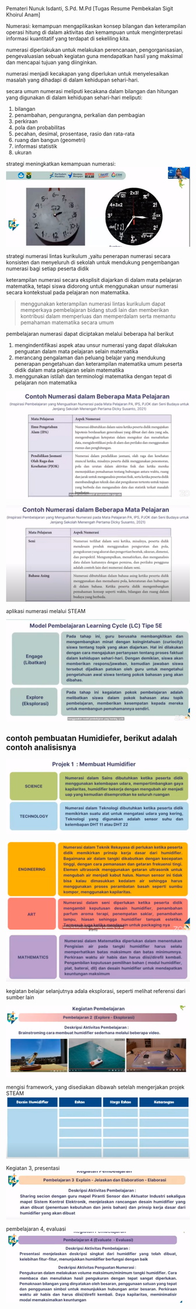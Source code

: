 Pemateri
Nunuk Isdanti, S.Pd. M.Pd
[Tugas Resume Pembekalan Sigit Khoirul Anam]

Numerasi:
kemampuan mengaplikaskan konsep bilangan dan keterampilan operasi hitung di dalam aktivitas dan kemampuan untuk menginterpretasi informasi kuantitatif yang terdapat di sekeliling kita.

numerasi diperlakukan untuk melakukan perencanaan, pengorganisasian, pengevaluasian sebuah kegiatan guna mendapatkan hasil yang maksimal dan mencapai tujuan yang diinginkan.

numerasi menjadi kecakapan yang diperlukan untuk menyelesaikan masalah yang dihadapi di dalam kehidupan sehari-hari.

secara umum numerasi meliputi kecakana dalam bilangan dan hitungan yang digunakan di dalam kehidupan sehari-hari meliputi:

1. bilangan
2. penambahan, pengurangna, perkalian dan pembagian
3. perkiraan
4. pola dan probabilitas
5. pecahan, desimal, prosentase, rasio dan rata-rata
6. ruang dan bangun (geometri)
7. informasi statistik
8. ukuran

strategi meningkatkan kemampuan numerasi: 
![3f08261e8ce7b215d99af4cd664b9b5e.png](../../../../_resources/3f08261e8ce7b215d99af4cd664b9b5e.png)

strategi numerasi lintas kurikulum ,yaitu penerapan numerasi secara konsisten dan menyeluruh di sekolah untuk mendukung pengembangan numerasi bagi setiap peserta didik

keterampilan numerasi secara eksplisit diajarkan di dalam mata pelajaran matematika, tetapi siswa didorong untuk menggunakan unsur numerasi secara kontekstual pada pelajaran non matematika. 

> menggunakan keterampilan numerasi lintas kurikulum dapat memperkaya pembelajaran bidang studi lain dan memberikan kontribusi dalam memperluas dan memperdalam serta memantu pemahaman matematika secara umum


pembelajaran numerasi dapat diciptakan melalui beberapa hal berikut

1. mengindentifikasi aspek atau unsur numerasi yang dapat dilakukan penguatan dalam mata pelajaran selain matematika
2. merancang pengalaman dan peluang belajar yang mendukung penerapan pengetahuan dan keterampilan matematika umum peserta didik dalam mata pelajaran selain matematika
3. menggunakan istilah dan terminologi matematika dengan tepat di pelajaran non matematika

![e744c2c22a68e6ec130089bd1c512834.png](../../../../_resources/e744c2c22a68e6ec130089bd1c512834.png)

![bc98130b2e1de6371467b975ecf94316.png](../../../../_resources/bc98130b2e1de6371467b975ecf94316.png)

aplikasi numerasi melalui STEAM

![a65871ab735f8e2535dec9c5cd489ceb.png](../../../../_resources/a65871ab735f8e2535dec9c5cd489ceb.png) 

## contoh pembuatan Humidiefer, berikut adalah contoh analisisnya 

![db598b75792d68e34ef20a692415124b.png](../../../../_resources/db598b75792d68e34ef20a692415124b.png)

![610595e6fb65507dbf5490305e49756c.png](../../../../_resources/610595e6fb65507dbf5490305e49756c.png)
![5a9c7bdb52d0b6bd62c71ed61860e34c.png](../../../../_resources/5a9c7bdb52d0b6bd62c71ed61860e34c.png)

kegiatan belajar selanjutnya adala eksplorasi, seperti melihat referensi dari sumber lain

![cbd994e930686bb57b356dab6419d306.png](../../../../_resources/cbd994e930686bb57b356dab6419d306.png)

mengisi framework, yang disediakan dibawah setelah mengerjakan projek STEAM
![24f0f3ea720174efb1107ca5864f862f.png](../../../../_resources/24f0f3ea720174efb1107ca5864f862f.png)

Kegiatan 3, presentasi
![eb84c6510c4668e1a2d5a13eb5a01aa0.png](../../../../_resources/eb84c6510c4668e1a2d5a13eb5a01aa0.png)

pembelajaran 4, evaluasi
![bcc9548d508afbc0822d5509b0f9f7f0.png](../../../../_resources/bcc9548d508afbc0822d5509b0f9f7f0.png)